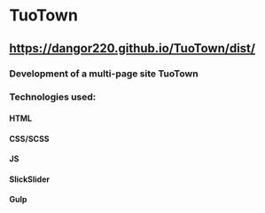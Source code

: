 # TuoTown

## https://dangor220.github.io/TuoTown/dist/


### Development of a multi-page site TuoTown

### Technologies used:

#### HTML
#### CSS/SCSS
#### JS

#### SlickSlider
#### Gulp

